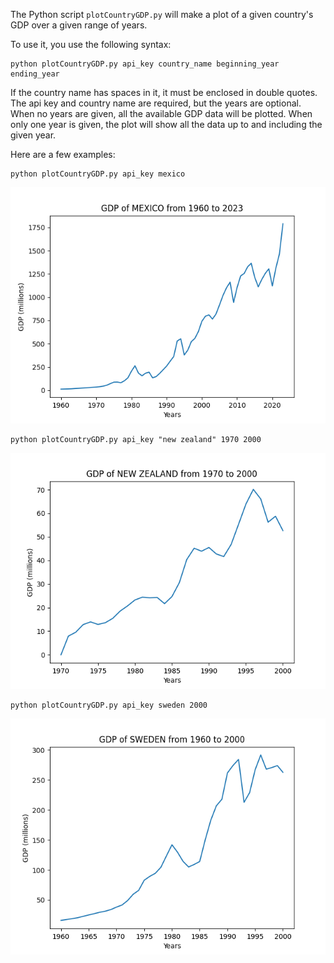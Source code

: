 The Python script `plotCountryGDP.py` will make a plot of a given country's GDP over a given range of years.  

To use it, you use the following syntax:

    python plotCountryGDP.py api_key country_name beginning_year ending_year

If the country name has spaces in it, it must be enclosed in double quotes.  The api key and country name are required, but the years are optional.  When no years are given, all the available GDP data will be plotted.  When only one year is given, the plot will show all the data up to and including the given year.  

Here are a few examples:

    python plotCountryGDP.py api_key mexico

![A graph of the GDP of Mexico over time.  ](mexico_gdp.png "A graph of the GDP of Mexico over time.  ")

    python plotCountryGDP.py api_key "new zealand" 1970 2000

![A graph of the GDP of New Zealand over from 1970 to 2000.  ](new_zealand_1970_2000.png "A graph of the GDP of New Zealand over from 1970 to 2000.  ")

    python plotCountryGDP.py api_key sweden 2000

![A graph of the GDP of Sweden over from 1960 to 2000.  ](sweden_2000.png "A graph of the GDP of Sweden over from 1960 to 2000.  ")